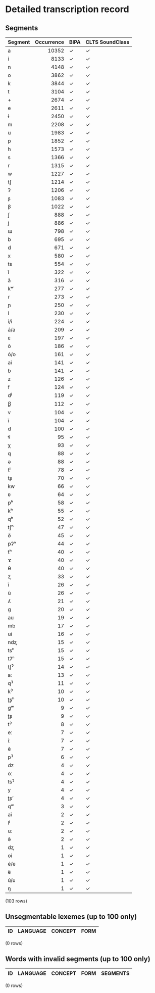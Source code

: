 
# Detailed transcription record

## Segments

| Segment | Occurrence | BIPA | CLTS SoundClass |
|:----------|-------------:|:-------|:------------------|
| a | 10352 | ✓ | ✓ |
| i | 8133 | ✓ | ✓ |
| n | 4148 | ✓ | ✓ |
| o | 3862 | ✓ | ✓ |
| k | 3844 | ✓ | ✓ |
| t | 3104 | ✓ | ✓ |
| + | 2674 | ✓ | ✓ |
| e | 2611 | ✓ | ✓ |
| ɨ | 2450 | ✓ | ✓ |
| m | 2208 | ✓ | ✓ |
| u | 1983 | ✓ | ✓ |
| p | 1852 | ✓ | ✓ |
| h | 1573 | ✓ | ✓ |
| s | 1366 | ✓ | ✓ |
| r | 1315 | ✓ | ✓ |
| w | 1227 | ✓ | ✓ |
| tʃ | 1214 | ✓ | ✓ |
| ʔ | 1206 | ✓ | ✓ |
| ʂ | 1083 | ✓ | ✓ |
| β | 1022 | ✓ | ✓ |
| ʃ | 888 | ✓ | ✓ |
| j | 886 | ✓ | ✓ |
| ɯ | 798 | ✓ | ✓ |
| b | 695 | ✓ | ✓ |
| d | 671 | ✓ | ✓ |
| x | 580 | ✓ | ✓ |
| ts | 554 | ✓ | ✓ |
| ĩ | 322 | ✓ | ✓ |
| ã | 316 | ✓ | ✓ |
| kʷ | 277 | ✓ | ✓ |
| ɾ | 273 | ✓ | ✓ |
| ɲ | 250 | ✓ | ✓ |
| l | 230 | ✓ | ✓ |
| í/i | 224 | ✓ | ✓ |
| á/a | 209 | ✓ | ✓ |
| ɛ | 197 | ✓ | ✓ |
| õ | 186 | ✓ | ✓ |
| ó/o | 161 | ✓ | ✓ |
| ai | 141 | ✓ | ✓ |
| ɓ | 141 | ✓ | ✓ |
| z | 126 | ✓ | ✓ |
| f | 124 | ✓ | ✓ |
| dʲ | 119 | ✓ | ✓ |
| β̞ | 112 | ✓ | ✓ |
| v | 104 | ✓ | ✓ |
| ɨ̃ | 104 | ✓ | ✓ |
| ɗ | 100 | ✓ | ✓ |
| ɬ | 95 | ✓ | ✓ |
| χ | 93 | ✓ | ✓ |
| q | 88 | ✓ | ✓ |
| ə | 88 | ✓ | ✓ |
| tʲ | 78 | ✓ | ✓ |
| tʂ | 70 | ✓ | ✓ |
| kw | 66 | ✓ | ✓ |
| ʋ | 64 | ✓ | ✓ |
| pʰ | 58 | ✓ | ✓ |
| kʰ | 55 | ✓ | ✓ |
| qʰ | 52 | ✓ | ✓ |
| tʃʰ | 47 | ✓ | ✓ |
| ð | 45 | ✓ | ✓ |
| pʔⁿ | 44 | ✓ | ✓ |
| tʰ | 40 | ✓ | ✓ |
| ɤ | 40 | ✓ | ✓ |
| θ | 40 | ✓ | ✓ |
| ʐ | 33 | ✓ | ✓ |
| ī | 26 | ✓ | ✓ |
| ũ | 26 | ✓ | ✓ |
| ʎ | 21 | ✓ | ✓ |
| g | 20 | ✓ | ✓ |
| au | 19 | ✓ | ✓ |
| mb | 17 | ✓ | ✓ |
| ui | 16 | ✓ | ✓ |
| ndʐ | 15 | ✓ | ✓ |
| tsʰ | 15 | ✓ | ✓ |
| tʔⁿ | 15 | ✓ | ✓ |
| tʃˀ | 14 | ✓ | ✓ |
| aː | 13 | ✓ | ✓ |
| qˀ | 11 | ✓ | ✓ |
| kˀ | 10 | ✓ | ✓ |
| ʈʂʰ | 10 | ✓ | ✓ |
| gʷ | 9 | ✓ | ✓ |
| ʈʂ | 9 | ✓ | ✓ |
| tˀ | 8 | ✓ | ✓ |
| eː | 7 | ✓ | ✓ |
| iː | 7 | ✓ | ✓ |
| ẽ | 7 | ✓ | ✓ |
| pˀ | 6 | ✓ | ✓ |
| dz | 4 | ✓ | ✓ |
| oː | 4 | ✓ | ✓ |
| tsˀ | 4 | ✓ | ✓ |
| y | 4 | ✓ | ✓ |
| ʈʂ’ | 4 | ✓ | ✓ |
| qʷ | 3 | ✓ | ✓ |
| aĩ | 2 | ✓ | ✓ |
| lʲ | 2 | ✓ | ✓ |
| uː | 2 | ✓ | ✓ |
| ə̃ | 2 | ✓ | ✓ |
| dʐ | 1 | ✓ | ✓ |
| oi | 1 | ✓ | ✓ |
| é/e | 1 | ✓ | ✓ |
| ë | 1 | ✓ | ✓ |
| ú/u | 1 | ✓ | ✓ |
| ŋ | 1 | ✓ | ✓ |

(103 rows)



## Unsegmentable lexemes (up to 100 only)

| ID | LANGUAGE | CONCEPT | FORM |
|------|------------|-----------|--------|

(0 rows)



## Words with invalid segments (up to 100 only)

| ID | LANGUAGE | CONCEPT | FORM | SEGMENTS |
|------|------------|-----------|--------|------------|

(0 rows)


